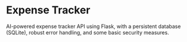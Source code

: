 # Expense Tracker
 AI-powered expense tracker API using Flask, with a persistent database (SQLite), robust error handling, and some basic security measures.
